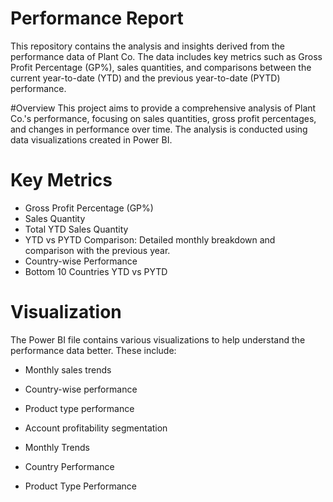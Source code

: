 # Performance Report
This repository contains the analysis and insights derived from the performance data of Plant Co. The data includes key metrics such as Gross Profit Percentage (GP%), sales quantities, and comparisons between the current year-to-date (YTD) and the previous year-to-date (PYTD) performance.

#Overview
This project aims to provide a comprehensive analysis of Plant Co.'s performance, focusing on sales quantities, gross profit percentages, and changes in performance over time. The analysis is conducted using data visualizations created in Power BI.

# Key Metrics
- Gross Profit Percentage (GP%)
- Sales Quantity
- Total YTD Sales Quantity
- YTD vs PYTD Comparison: Detailed monthly breakdown and comparison with the previous year.
- Country-wise Performance
- Bottom 10 Countries YTD vs PYTD

# Visualization
The Power BI file contains various visualizations to help understand the performance data better. These include:

- Monthly sales trends
- Country-wise performance
- Product type performance
- Account profitability segmentation
- Monthly Trends

- Country Performance

- Product Type Performance
